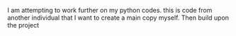 I am attempting to work further on my python codes. 
this is code from another individual that I want to create a main copy myself. Then build upon the project

